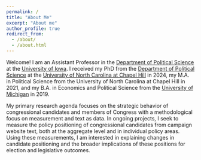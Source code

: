 ```yaml
---
permalink: /
title: "About Me"
excerpt: "About me"
author_profile: true
redirect_from: 
  - /about/
  - /about.html
---
```


Welcome! I am an Assistant Professor in the [Department of Political Science](https://politicalscience.uiowa.edu/) at the [University of Iowa](https://uiowa.edu/). I received my PhD from the [Department of Political Science](https://politicalscience.unc.edu/) at the [University of North Carolina at Chapel Hill](https://www.unc.edu/) in 2024, my M.A. in Political Science from the University of North Carolina at Chapel Hill in 2021, and my B.A. in Economics and Political Science from the [University of Michigan](https://umich.edu/) in 2019.

My primary research agenda focuses on the strategic behavior of congressional candidates and members of Congress with a methodological focus on measurement and text as data. In ongoing projects, I seek to measure the policy positioning of congressional candidates from campaign website text, both at the aggregate level and in individual policy areas. Using these measurements, I am interested in explaining changes in candidate positioning and the broader implications of these positions for election and legislative outcomes.
